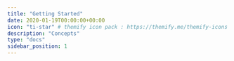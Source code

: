 ```yaml
---
title: "Getting Started"
date: 2020-01-19T00:00:00+00:00
icon: "ti-star" # themify icon pack : https://themify.me/themify-icons
description: "Concepts"
type: "docs"
sidebar_position: 1
---
```

